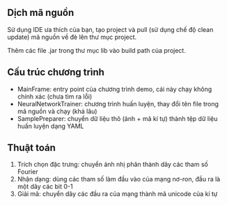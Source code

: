 ## Dịch mã nguồn ##

Sử dụng IDE ưa thích của bạn, tạo project và pull (sử dụng chế độ clean update) mã nguồn về đè lên thư mục project.

Thêm các file .jar trong thư mục lib vào build path của project.

## Cấu trúc chương trình ##

  * MainFrame: entry point của chương trình demo, cái này chạy không chính xác (chưa tìm ra lỗi)
  * NeuralNetworkTrainer: chương trình huấn luyện, thay đổi tên file trong mã nguồn và chạy (khá lâu)
  * SamplePreparer: chuyển dữ liệu thô (ảnh + mã kí tự) thành tệp dữ liệu huấn luyện dạng YAML

## Thuật toán ##

  1. Trích chọn đặc trưng: chuyển ảnh nhị phân thành dãy các tham số Fourier
  1. Nhận dạng: dùng các tham số làm đầu vào của mạng nơ-ron, đầu ra là một dãy các bit 0-1
  1. Giải mã: chuyển dãy các đầu ra của mạng thành mã unicode của kí tự